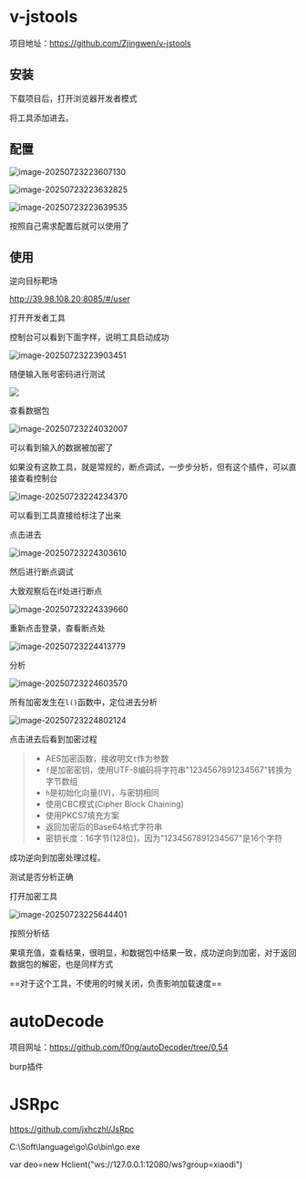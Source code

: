 # v-jstools

项目地址：https://github.com/Zjingwen/v-jstools

## 安装

下载项目后，打开浏览器开发者模式

将工具添加进去。

## 配置

![image-20250723223607130](./js%E9%80%86%E5%90%91%E5%AE%89%E5%85%A8%E8%BE%85%E5%8A%A9%E9%A1%B9%E7%9B%AE.assets/image-20250723223607130.png)

![image-20250723223632825](./js%E9%80%86%E5%90%91%E5%AE%89%E5%85%A8%E8%BE%85%E5%8A%A9%E9%A1%B9%E7%9B%AE.assets/image-20250723223632825.png)

![image-20250723223639535](./js%E9%80%86%E5%90%91%E5%AE%89%E5%85%A8%E8%BE%85%E5%8A%A9%E9%A1%B9%E7%9B%AE.assets/image-20250723223639535.png)

按照自己需求配置后就可以使用了

## 使用

逆向目标靶场

http://39.98.108.20:8085/#/user

打开开发者工具

控制台可以看到下面字样，说明工具启动成功

![image-20250723223903451](./js%E9%80%86%E5%90%91%E5%AE%89%E5%85%A8%E8%BE%85%E5%8A%A9%E9%A1%B9%E7%9B%AE.assets/image-20250723223903451.png)

随便输入账号密码进行测试

![](./js%E9%80%86%E5%90%91%E5%AE%89%E5%85%A8%E8%BE%85%E5%8A%A9%E9%A1%B9%E7%9B%AE.assets/image-20250723223746484.png)

查看数据包

![image-20250723224032007](./js%E9%80%86%E5%90%91%E5%AE%89%E5%85%A8%E8%BE%85%E5%8A%A9%E9%A1%B9%E7%9B%AE.assets/image-20250723224032007.png)

可以看到输入的数据被加密了

如果没有这款工具，就是常规的，断点调试，一步步分析，但有这个插件，可以直接查看控制台

![image-20250723224234370](./js%E9%80%86%E5%90%91%E5%AE%89%E5%85%A8%E8%BE%85%E5%8A%A9%E9%A1%B9%E7%9B%AE.assets/image-20250723224234370.png)

可以看到工具直接给标注了出来

点击进去

![image-20250723224303610](./js%E9%80%86%E5%90%91%E5%AE%89%E5%85%A8%E8%BE%85%E5%8A%A9%E9%A1%B9%E7%9B%AE.assets/image-20250723224303610.png)

然后进行断点调试

大致观察后在if处进行断点

![image-20250723224339660](./js%E9%80%86%E5%90%91%E5%AE%89%E5%85%A8%E8%BE%85%E5%8A%A9%E9%A1%B9%E7%9B%AE.assets/image-20250723224339660.png)

重新点击登录，查看断点处

![image-20250723224413779](./js%E9%80%86%E5%90%91%E5%AE%89%E5%85%A8%E8%BE%85%E5%8A%A9%E9%A1%B9%E7%9B%AE.assets/image-20250723224413779.png)

分析

![image-20250723224603570](./js%E9%80%86%E5%90%91%E5%AE%89%E5%85%A8%E8%BE%85%E5%8A%A9%E9%A1%B9%E7%9B%AE.assets/image-20250723224603570.png)

所有加密发生在`l()`函数中，定位进去分析

![image-20250723224802124](./js%E9%80%86%E5%90%91%E5%AE%89%E5%85%A8%E8%BE%85%E5%8A%A9%E9%A1%B9%E7%9B%AE.assets/image-20250723224802124-1753282082508-1.png)

点击进去后看到加密过程

> - AES加密函数，接收明文`t`作为参数
> - `f`是加密密钥，使用UTF-8编码将字符串"1234567891234567"转换为字节数组
> - `h`是初始化向量(IV)，与密钥相同
> - 使用CBC模式(Cipher Block Chaining)
> - 使用PKCS7填充方案
> - 返回加密后的Base64格式字符串
> - 密钥长度：16字节(128位)，因为"1234567891234567"是16个字符

成功逆向到加密处理过程。

测试是否分析正确

打开加密工具

![image-20250723225644401](./js%E9%80%86%E5%90%91%E5%AE%89%E5%85%A8%E8%BE%85%E5%8A%A9%E9%A1%B9%E7%9B%AE.assets/image-20250723225644401.png)

按照分析结

果填充值，查看结果，很明显，和数据包中结果一致，成功逆向到加密，对于返回数据包的解密，也是同样方式

==对于这个工具，不使用的时候关闭，负责影响加载速度==



# autoDecode

项目网址：https://github.com/f0ng/autoDecoder/tree/0.54

burp插件





# JSRpc

https://github.com/jxhczhl/JsRpc





C:\Soft\language\go\Go\bin\go.exe

var deo=new Hclient("ws://127.0.0.1:12080/ws?group=xiaodi")









